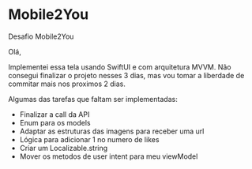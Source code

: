 # Mobile2You
Desafio Mobile2You

Olá,

Implementei essa tela usando SwiftUI e com arquitetura MVVM.
Não consegui finalizar o projeto nesses 3 dias, mas vou tomar a liberdade de commitar mais nos proximos 2 dias.

Algumas das tarefas que faltam ser implementadas:

- Finalizar a call da API
- Enum para os models
- Adaptar as estruturas das imagens para receber uma url
- Lógica para adicionar 1 no numero de likes
- Criar um Localizable.string
- Mover os metodos de user intent para meu viewModel
